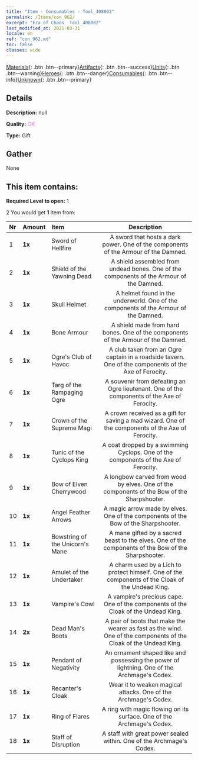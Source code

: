 ```yaml
---
title: "Item - Consumables - Tool_408002"
permalink: /Items/con_962/
excerpt: "Era of Chaos  Tool_408002"
last_modified_at: 2021-03-31
locale: en
ref: "con_962.md"
toc: false
classes: wide
---
```

 [Materials](/Items/){: .btn .btn--primary}[Artifacts](/Items/Artifacts/){: .btn .btn--success}[Units](/Items/Units/){: .btn .btn--warning}[Heroes](/Items/Heroes/){: .btn .btn--danger}[Consumables](/Items/Consumables/){: .btn .btn--info}[Unknown](/Items/Unknown/){: .btn .btn--primary}

## Details
 **Description:** null

 **Quality:** <span style="color: #DA70D6">OK</span>

 **Type:** Gift

## Gather

  None

## This item contains:

 **Required Level to open:** 1

 2 You would get **1** item  from:

  | Nr | Amount |     Item    | Description |
  |:---|:-------|:------------|:-----------:|
  | 1 |  **1x** | Sword of Hellfire | A sword that hosts a dark power. One of the components of the Armour of the Damned.  | 
  | 2 |  **1x** | Shield of the Yawning Dead | A shield assembled from undead bones. One of the components of the Armour of the Damned.  | 
  | 3 |  **1x** | Skull Helmet | A helmet found in the underworld. One of the components of the Armour of the Damned.  | 
  | 4 |  **1x** | Bone Armour | A shield made from hard bones. One of the components of the Armour of the Damned.  | 
  | 5 |  **1x** | Ogre's Club of Havoc | A club taken from an Ogre captain in a roadside tavern. One of the components of the Axe of Ferocity.  | 
  | 6 |  **1x** | Targ of the Rampaging Ogre | A souvenir from defeating an Ogre lieutenant. One of the components of the Axe of Ferocity.  | 
  | 7 |  **1x** | Crown of the Supreme Magi | A crown received as a gift for saving a mad wizard. One of the components of the Axe of Ferocity.  | 
  | 8 |  **1x** | Tunic of the Cyclops King | A coat dropped by a swimming Cyclops. One of the components of the Axe of Ferocity.  | 
  | 9 |  **1x** | Bow of Elven Cherrywood | A longbow carved from wood by elves. One of the components of the Bow of the Sharpshooter.  | 
  | 10 |  **1x** | Angel Feather Arrows | A magic arrow made by elves. One of the components of the Bow of the Sharpshooter.  | 
  | 11 |  **1x** | Bowstring of the Unicorn's Mane | A mane gifted by a sacred beast to the elves. One of the components of the Bow of the Sharpshooter.  | 
  | 12 |  **1x** | Amulet of the Undertaker | A charm used by a Lich to protect himself. One of the components of the Cloak of the Undead King.  | 
  | 13 |  **1x** | Vampire's Cowl | A vampire's precious cape. One of the components of the Cloak of the Undead King.  | 
  | 14 |  **2x** | Dead Man's Boots | A pair of boots that make the wearer as fast as the wind. One of the components of the Cloak of the Undead King.  | 
  | 15 |  **1x** | Pendant of Negativity | An ornament shaped like and possessing the power of lightning. One of the Archmage's Codex.  | 
  | 16 |  **1x** | Recanter's Cloak | Wear it to weaken magical attacks. One of the Archmage's Codex.  | 
  | 17 |  **1x** | Ring of Flares | A ring with magic flowing on its surface. One of the Archmage's Codex.  | 
  | 18 |  **1x** | Staff of Disruption | A staff with great power sealed within. One of the Archmage's Codex.  | 
